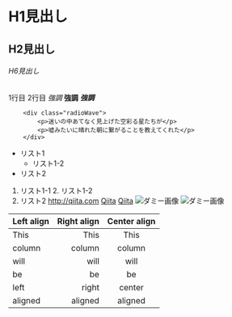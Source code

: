 # H1見出し
## H2見出し
###### H6見出し
1行目
2行目
*強調*
**強調**
***強調***
```html:sample
    <div class="radioWave">
        <p>迷いの中あてなく見上げた空彩る星たちが</p>
        <p>嘘みたいに晴れた朝に繋がることを教えてくれた</p>
    </div>
```
* リスト1
    * リスト1-2
* リスト2
1. リスト1-1
    2. リスト1-2
3. リスト2
<http://qiita.com>
[Qiita](http://qiita.com)
[Qiita](http://qiita.com "Qiita")
![ダミー画像](http://placehold.it/100)
![ダミー画像](http://placehold.it/100 "ダミー画像")

| Left align | Right align | Center align |
|:-----------|------------:|:------------:|
| This       |        This |     This     |
| column     |      column |    column    |
| will       |        will |     will     |
| be         |          be |      be      |
| left       |       right |    center    |
| aligned    |     aligned |   aligned    |
